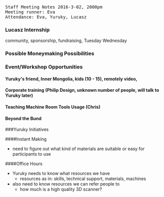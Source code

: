<pre>
Staff Meeting Notes 2016-3-02, 2000pm
Meeting runner: Eva
Attendance: Eva, Yuruky, Lucasz
</pre>

### Lucasz Internship

community, sponsorship, fundraising, Tuesday Wednesday


### Possible Moneymaking Possibilities


### Event/Workshop Opportunities

#### Yuruky's friend, Inner Mongolia, kids (10 - 15), remotely video, 

#### Corporate training (Philip Design, unknown number of people, will talk to Yuruky later)

#### Teaching Machine Room Tools Usage (Chris)

#### Beyond the Bund

###Yuruky Initiatives

####Instant Making
- need to figure out what kind of materials are suitable or easy for participants to use

####Office Hours
- Yuruky needs to know what resources we have
  - resources as in: skills, technical support, materials, machines
- also need to know resources we can refer people to 
  - how much is a high quality 3D scanner?

